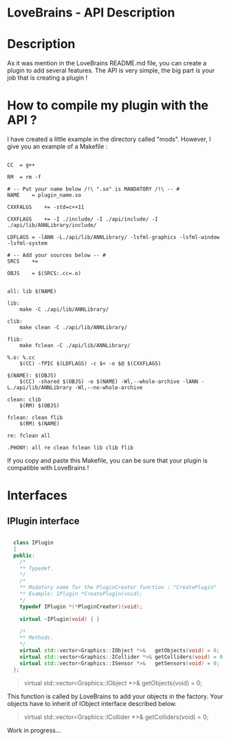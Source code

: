 # LoveBrains - API Description

# Description
As it was mention in the LoveBrains README.md file, you can create a plugin to add several features. The API is very simple, the big part is your job that is creating a plugin !

# How to compile my plugin with the API ?
I have created a little example in the directory called "mods". However, I give you an example of a Makefile :

```make

CC	= g++

RM	= rm -f

# -- Put your name below /!\ ".so" is MANDATORY /!\ -- #
NAME	= plugin_name.so

CXXFALGS	+= -std=c++11

CXXFLAGS	+= -I ./include/ -I ./api/include/ -I ./api/lib/ANNLibrary/include/

LDFLAGS	= -lANN -L./api/lib/ANNLibrary/ -lsfml-graphics -lsfml-window -lsfml-system

# -- Add your sources below -- #
SRCS	+=

OBJS	= $(SRCS:.cc=.o)


all: lib $(NAME)

lib:
	make -C ./api/lib/ANNLibrary/

clib:
	make clean -C ./api/lib/ANNLibrary/

flib:
	make fclean -C ./api/lib/ANNLibrary/

%.o: %.cc
	$(CC) -fPIC $(LDFLAGS) -c $< -o $@ $(CXXFLAGS)

$(NAME): $(OBJS)
	$(CC) -shared $(OBJS) -o $(NAME) -Wl,--whole-archive -lANN -L./api/lib/ANNLibrary -Wl,--no-whole-archive

clean: clib
	$(RM) $(OBJS)

fclean: clean flib
	$(RM) $(NAME)

re: fclean all

.PHONY: all re clean fclean lib clib flib

```

If you copy and paste this Makefile, you can be sure that your plugin is compatible with LoveBrains !

# Interfaces

## IPlugin interface

```c++

  class IPlugin
  {
  public:
    /*
    ** Typedef.
    */
    /*
    ** Madatory name for the PluginCreator function : "CreatePlugin"
    ** Example: IPlugin	*CreatePlugin(void);
    */
    typedef IPlugin	*(*PluginCreator)(void);

    virtual ~IPlugin(void) { }

    /*
    ** Methods.
    */
    virtual std::vector<Graphics::IObject *>&	getObjects(void) = 0;
    virtual std::vector<Graphics::ICollider *>&	getColliders(void) = 0;
    virtual std::vector<Graphics::ISensor *>&	getSensors(void) = 0;
  };

```

> virtual std::vector<Graphics::IObject *>&	getObjects(void) = 0;

This function is called by LoveBrains to add your objects in the factory. Your objects have to inherit of IObject interface described below.

> virtual std::vector<Graphics::ICollider *>&	getColliders(void) = 0;

Work in progress...
